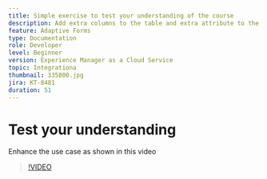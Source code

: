 ```yaml
---
title: Simple exercise to test your understanding of the course
description: Add extra columns to the table and extra attribute to the search criteria
feature: Adaptive Forms
type: Documentation
role: Developer
level: Beginner
version: Experience Manager as a Cloud Service
topic: Integrationa
thumbnail: 335800.jpg
jira: KT-8481
duration: 51
---
```

# Test your understanding

Enhance the use case as shown in this video

>[!VIDEO](https://video.tv.adobe.com/v/335800?quality=12&learn=on)

